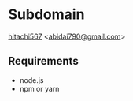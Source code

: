 # Subdomain

[hitachi567](https://github.com/hitachi567) <<a href="mailto:abidai790@gmail.com">abidai790@gmail.com</a>>

## Requirements

- node.js
- npm or yarn
